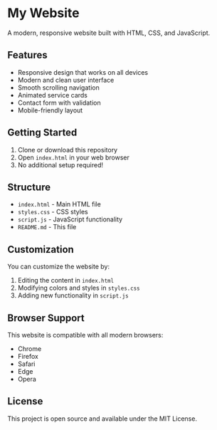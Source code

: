 # My Website

A modern, responsive website built with HTML, CSS, and JavaScript.

## Features

- Responsive design that works on all devices
- Modern and clean user interface
- Smooth scrolling navigation
- Animated service cards
- Contact form with validation
- Mobile-friendly layout

## Getting Started

1. Clone or download this repository
2. Open `index.html` in your web browser
3. No additional setup required!

## Structure

- `index.html` - Main HTML file
- `styles.css` - CSS styles
- `script.js` - JavaScript functionality
- `README.md` - This file

## Customization

You can customize the website by:

1. Editing the content in `index.html`
2. Modifying colors and styles in `styles.css`
3. Adding new functionality in `script.js`

## Browser Support

This website is compatible with all modern browsers:
- Chrome
- Firefox
- Safari
- Edge
- Opera

## License

This project is open source and available under the MIT License. 